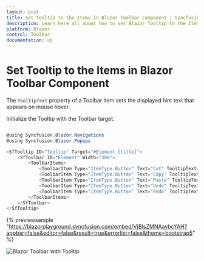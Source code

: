 ```yaml
---
layout: post
title: Set Tooltip to the Items in Blazor Toolbar Component | Syncfusion
description: Learn here all about how to set Blazor Tooltip to the Items in Syncfusion Blazor Toolbar component and more.
platform: Blazor
control: Toolbar
documentation: ug
---
```


# Set Tooltip to the Items in Blazor Toolbar Component

The `TooltipText` property of a Toolbar item sets the displayed hint text that appears on mouse hover.

Initialize the Tooltip with the Toolbar target.

```csharp

@using Syncfusion.Blazor.Navigations
@using Syncfusion.Blazor.Popups

<SfTooltip ID="Tooltip" Target="#Element [title]">
    <SfToolbar ID="Element" Width="300">
        <ToolbarItems>
            <ToolbarItem Type="ItemType.Button" Text="Cut" TooltipText="Cut"></ToolbarItem>
            <ToolbarItem Type="ItemType.Button" Text="Copy" TooltipText="Copy"></ToolbarItem>
            <ToolbarItem Type="ItemType.Button" Text="Paste" TooltipText="Paste"></ToolbarItem>
            <ToolbarItem Type="ItemType.Button" Text="Undo" TooltipText="Undo"></ToolbarItem>
            <ToolbarItem Type="ItemType.Button" Text="Redo" TooltipText="Redo"></ToolbarItem>
        </ToolbarItems>
    </SfToolbar>
</SfTooltip>

```

{% previewsample "https://blazorplayground.syncfusion.com/embed/VjBIsZMNAavbcYAH?appbar=false&editor=false&result=true&errorlist=false&theme=bootstrap5" %}

![Blazor Toolbar with Tooltip](../images/blazor-toolbar-with-tooltip.png)